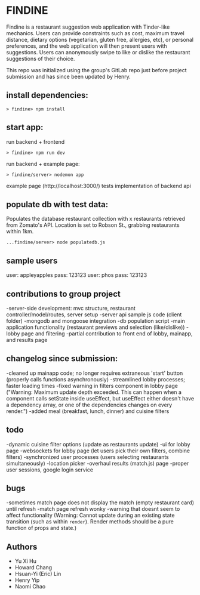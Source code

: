 # FINDINE

Findine is a restaurant suggestion web application with Tinder-like mechanics. Users can provide constraints such as cost, maximum travel distance, dietary options (vegetarian, gluten free, allergies, etc), or personal preferences, and the web application will then present users with suggestions. Users can anonymously swipe to like or dislike the restaurant suggestions of their choice. 

This repo was initialized using the group's GitLab repo just before project submission and has since been updated by Henry.

## install dependencies:
```
> findine> npm install
```

## start app:
run backend + frontend
```
> findine> npm run dev
```

run backend + example page:
```
> findine/server> nodemon app
```

example page (http://localhost:3000/) tests implementation of backend api

## populate db with test data:
Populates the database restaurant collection with x restaurants retrieved from Zomato's API. Location is set to Robson St., grabbing restaurants within 1km. 

```
...findine/server> node populatedb.js
```

## sample users
user: appleyapples
pass: 123123
user: phos
pass: 123123

## contributions to group project
-server-side development: mvc structure, restaurant controller/model/routes, server setup 
-server api sample js code (client folder)
-mongodb and mongoose integration
-db population script
-main application functionality (restaurant previews and selection (like/dislike))
-lobby page and filtering
-partial contribution to front end of lobby, mainapp, and results page

## changelog since submission:
-cleaned up mainapp code; no longer requires extraneous 'start' button (properly calls functions asynchronously)
-streamlined lobby processes; faster loading times 
-fixed warning in filters component in lobby page ("Warning: Maximum update depth exceeded. This can happen when a component calls setState inside useEffect, but useEffect either doesn't have a dependency array, or one of the dependencies changes on every render.")
-added meal (breakfast, lunch, dinner) and cuisine filters

## todo
-dynamic cuisine filter options (update as restaurants update)
-ui for lobby page
-websockets for lobby page (let users pick their own filters, combine filters)
-synchronized user processes (users selecting restaurants simultaneously)
-location picker
-overhaul results (match.js) page 
-proper user sessions, google login service

## bugs
-sometimes match page does not display the match (empty restaurant card) until refresh
-match page refresh wonky
-warning that doesnt seem to affect functionality (Warning: Cannot update during an existing state transition (such as within `render`). Render methods should be a pure function of props and state.)

## Authors
- Yu Xi Hu
- Howard Chang
- Hsuan-Yi (Eric) Lin
- Henry Yip
- Naomi Chao